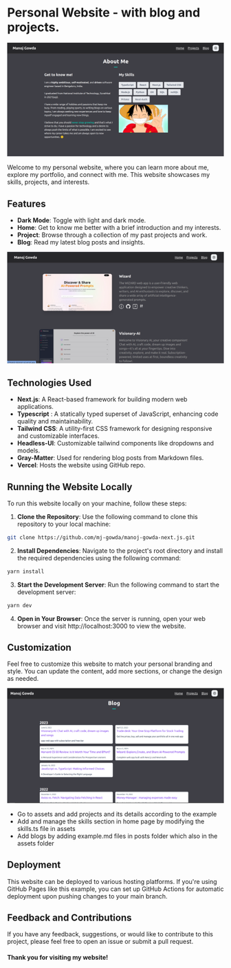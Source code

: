# Personal Website - with blog and projects.

![Website Preview](/public/website.png)

Welcome to my personal website, where you can learn more about me, explore my portfolio, and connect with me. This website showcases my skills, projects, and interests.

## Features


- **Dark Mode**: Toggle with light and dark mode.
- **Home**: Get to know me better with a brief introduction and my interests.
- **Project**: Browse through a collection of my past projects and work.
- **Blog**: Read my latest blog posts and insights.

![Project Section](/public/website-1.png)
## Technologies Used

- **Next.js**: A React-based framework for building modern web applications.
- **Typescript** : A statically typed superset of JavaScript, enhancing code quality and maintainability.
- **Tailwind CSS**: A utility-first CSS framework for designing responsive and customizable interfaces.
- **Headless-UI**: Customizable tailwind components like dropdowns and models.
- **Gray-Matter**: Used for rendering blog posts from Markdown files.
- **Vercel**: Hosts the website using GitHub repo.

## Running the Website Locally

To run this website locally on your machine, follow these steps:

1. **Clone the Repository**: Use the following command to clone this repository to your local machine:
```sh
git clone https://github.com/mj-gowda/manoj-gowda-next.js.git
```


2. **Install Dependencies**: Navigate to the project's root directory and install the required dependencies using the following command:

```sh
yarn install
```

3. **Start the Development Server**: Run the following command to start the development server:

```sh
yarn dev
```

4. **Open in Your Browser**: Once the server is running, open your web browser and visit http://localhost:3000 to view the website.

## Customization
Feel free to customize this website to match your personal branding and style. You can update the content, add more sections, or change the design as needed.

![Project Section](/public/website-2.png)

- Go to assets and add projects and its details according to the example
- Add and manage the skills section in home page by modifying the skills.ts file in assets
- Add blogs by adding example.md files in posts folder  which also in the  assets folder


## Deployment
This website can be deployed to various hosting platforms. If you're using GitHub Pages like this example, you can set up GitHub Actions for automatic deployment upon pushing changes to your main branch.

## Feedback and Contributions
If you have any feedback, suggestions, or would like to contribute to this project, please feel free to open an issue or submit a pull request.

#### Thank you for visiting my website!
